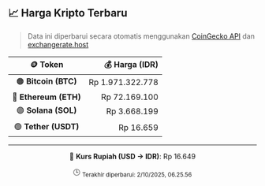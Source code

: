 

<!-- HARGA_KRIPTO -->
## 📈 Harga Kripto Terbaru

> Data ini diperbarui secara otomatis menggunakan [CoinGecko API](https://www.coingecko.com/) dan [exchangerate.host](https://exchangerate.host/)

<div align="center">

| 🪙 Token | 💰 Harga (IDR) |
|:------:|---------------:|
| 🟠 **Bitcoin (BTC)**   | Rp 1.971.322.778 |
| 🔵 **Ethereum (ETH)**  | Rp 72.169.100 |
| 🟣 **Solana (SOL)**    | Rp 3.668.199 |
| 🟢 **Tether (USDT)**   | Rp 16.659 |

---

💱 **Kurs Rupiah (USD → IDR)**: Rp 16.649

🕒 <sub>Terakhir diperbarui: 2/10/2025, 06.25.56</sub>

</div>
<!-- /HARGA_KRIPTO -->
